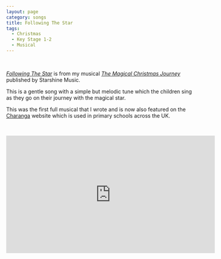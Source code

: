 ```yaml
---
layout: page
category: songs
title: Following The Star
tags:
  - Christmas
  - Key Stage 1-2
  - Musical
---
```


&nbsp;

[*Following The Star*](https://www.starshine.co.uk/magical-christmas-journey) is from my musical [*The Magical Christmas Journey*](https://www.starshine.co.uk/magical-christmas-journey) published by Starshine Music. 

This is a gentle song with a simple but melodic tune which the children sing as they go on their journey with the magical star.

This was the first full musical that I wrote and is now also featured on the [Charanga](https://charanga.com/site/) website which is used in primary schools across the UK.

&nbsp;

<iframe width="560" height="315" src="https://www.youtube.com/embed/65OpKtXaXFc" frameborder="0" allow="accelerometer; autoplay; clipboard-write; encrypted-media; gyroscope; picture-in-picture" allowfullscreen></iframe>

&nbsp;